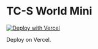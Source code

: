 # TC-S World Mini
[![Deploy with Vercel](https://vercel.com/button)](
  https://vercel.com/new/clone?repository-url=https://github.com/tdfranklin101-ui/TC-S-Network-Solar-Wallet-World.org-v1
)

Deploy on Vercel.
